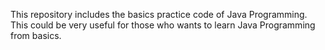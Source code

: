 This repository includes the basics practice code of Java Programming.
This could be very useful for those who wants to learn Java Programming from basics.

